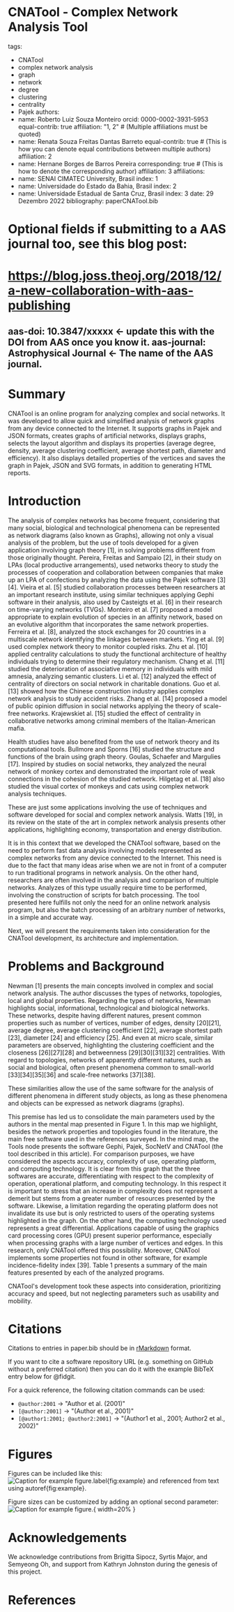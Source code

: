 # CNATool - Complex Network Analysis Tool
tags:
  - CNATool
  - complex network analysis
  - graph
  - network
  - degree
  - clustering
  - centrality
  - Pajek 
authors:
  - name: Roberto Luiz Souza Monteiro
    orcid: 0000-0002-3931-5953
    equal-contrib: true
    affiliation: "1, 2" # (Multiple affiliations must be quoted)
  - name: Renata Souza Freitas Dantas Barreto
    equal-contrib: true # (This is how you can denote equal contributions between multiple authors)
    affiliation: 2
  - name: Hernane Borges de Barros Pereira
    corresponding: true # (This is how to denote the corresponding author)
    affiliation: 3
affiliations:
 - name: SENAI CIMATEC University, Brasil
   index: 1
 - name: Universidade do Estado da Bahia, Brasil
   index: 2
 - name: Universidade Estadual de Santa Cruz, Brasil
   index: 3
date: 29 Dezembro 2022
bibliography: paperCNATool.bib

# Optional fields if submitting to a AAS journal too, see this blog post:
# https://blog.joss.theoj.org/2018/12/a-new-collaboration-with-aas-publishing
aas-doi: 10.3847/xxxxx <- update this with the DOI from AAS once you know it.
aas-journal: Astrophysical Journal <- The name of the AAS journal.
---

# Summary

CNATool is an online program for analyzing complex and social networks. It was developed to allow quick and simplified analysis of network graphs from any device connected to the Internet. It supports graphs in Pajek and JSON formats, creates graphs of artificial networks, displays graphs, selects the layout algorithm and displays its properties (average degree, density, average clustering coefficient, average shortest path, diameter and efficiency). It also displays detailed properties of the vertices and saves the graph in Pajek, JSON and SVG formats, in addition to generating HTML reports.

# Introduction

The analysis of complex networks has become frequent, considering that many social, biological and technological phenomena can be represented as network diagrams (also known as Graphs), allowing not only a visual analysis of the problem, but the use of tools developed for a given application involving graph theory [1], in solving problems different from those originally thought. Pereira, Freitas and Sampaio [2], in their study on LPAs (local productive arrangements), used networks theory to study the processes of cooperation and collaboration between companies that make up an LPA of confections by analyzing the data using the Pajek software [3] [4]. Vieira et al. [5] studied collaboration processes between researchers at an important research institute, using similar techniques applying Gephi software in their analysis, also used by Casteigts et al. [6] in their research on time-varying networks (TVGs). Monteiro et al. [7] proposed a model appropriate to explain evolution of species in an affinity network, based on an evolutive algorithm that incorporates the same network properties. Ferreira et al. [8], analyzed the stock exchanges for 20 countries in a multiscale network identifying the linkages between markets. Ying et al. [9] used complex network theory to monitor coupled risks. Zhu et al. [10] applied centrality calculations to study the functional architecture of healthy individuals trying to determine their regulatory mechanism. Chang et al. [11] studied the deterioration of associative memory in individuals with mild amnesia, analyzing semantic clusters. Li et al. [12] analyzed the effect of centrality of directors on social network in charitable donations. Guo et al. [13] showed how the Chinese construction industry applies complex network analysis to study accident risks. Zhang et al. [14] proposed a model of public opinion diffusion in social networks applying the theory of scale-free networks. Krajewskiet al. [15] studied the effect of centrality in collaborative networks among criminal members of the Italian-American mafia.

Health studies have also benefited from the use of network theory and its computational tools. Bullmore and Sporns [16] studied the structure and functions of the brain using graph theory. Goulas, Schaefer and Margulies [17]. Inspired by studies on social networks, they analyzed the neural network of monkey cortex and demonstrated the important role of weak connections in the cohesion of the studied network. Hilgetag et al. [18] also studied the visual cortex of monkeys and cats using complex network analysis techniques.

These are just some applications involving the use of techniques and software developed for social and complex network analysis. Watts [19], in its review on the state of the art in complex network analysis presents other applications, highlighting economy, transportation and energy distribution.

It is in this context that we developed the CNATool software, based on the need to perform fast data analysis involving models represented as complex networks from any device connected to the Internet. This need is due to the fact that many ideas arise when we are not in front of a computer to run traditional programs in network analysis. On the other hand, researchers are often involved in the analysis and comparison of multiple networks. Analyzes of this type usually require time to be performed, involving the construction of scripts for batch processing. The tool presented here fulfills not only the need for an online network analysis program, but also the batch processing of an arbitrary number of networks, in a simple and accurate way.

Next, we will present the requirements taken into consideration for the CNATool development, its architecture and implementation.


# Problems and Background 

Newman [1] presents the main concepts involved in complex and social network analysis. The author discusses the types of networks, topologies, local and global properties. Regarding the types of networks, Newman highlights social, informational, technological and biological networks. These networks, despite having different natures, present common properties such as number of vertices, number of edges, density [20][21], average degree, average clustering coefficient [22], average shortest path [23], diameter [24] and efficiency [25]. And even at micro scale, similar parameters are observed, highlighting the clustering coefficient and the closeness [26][27][28] and betweenness [29][30][31][32] centralities. With regard to topologies, networks of apparently different natures, such as social and biological, often present phenomena common to small-world [33][34][35][36] and scale-free networks [37][38].

These similarities allow the use of the same software for the analysis of different phenomena in different study objects, as long as these phenomena and objects can be expressed as network diagrams (graphs).

This premise has led us to consolidate the main parameters used by the authors in the mental map presented in Figure 1. In this map we highlight, besides the network properties and topologies found in the literature, the main free software used in the references surveyed. In the mind map, the Tools node presents the software Gephi, Pajek, SocNetV and CNATool (the tool described in this article). For comparison purposes, we have considered the aspects accuracy, complexity of use, operating platform, and computing technology. It is clear from this graph that the three softwares are accurate, differentiating with respect to the complexity of operation, operational platform, and computing technology. In this respect it is important to stress that an increase in complexity does not represent a demerit but stems from a greater number of resources presented by the software. Likewise, a limitation regarding the operating platform does not invalidate its use but is only restricted to users of the operating systems highlighted in the graph. On the other hand, the computing technology used represents a great differential. Applications capable of using the graphics card processing cores (GPU) present superior performance, especially when processing graphs with a large number of vertices and edges. In this research, only CNATool offered this possibility. Moreover, CNATool implements some properties not found in other software, for example incidence-fidelity index [39]. Table 1 presents a summary of the main features presented by each of the analyzed programs.

CNATool's development took these aspects into consideration, prioritizing accuracy and speed, but not neglecting parameters such as usability and mobility.


# Citations

Citations to entries in paper.bib should be in
[rMarkdown](http://rmarkdown.rstudio.com/authoring_bibliographies_and_citations.html)
format.

If you want to cite a software repository URL (e.g. something on GitHub without a preferred
citation) then you can do it with the example BibTeX entry below for @fidgit.

For a quick reference, the following citation commands can be used:
- `@author:2001`  ->  "Author et al. (2001)"
- `[@author:2001]` -> "(Author et al., 2001)"
- `[@author1:2001; @author2:2001]` -> "(Author1 et al., 2001; Author2 et al., 2002)"

# Figures

Figures can be included like this:
![Caption for example figure.label{fig:example}](figure.png)
and referenced from text using autoref{fig:example}.

Figure sizes can be customized by adding an optional second parameter:
![Caption for example figure.](figure.png){ width=20% }

# Acknowledgements

We acknowledge contributions from Brigitta Sipocz, Syrtis Major, and Semyeong
Oh, and support from Kathryn Johnston during the genesis of this project.

# References
